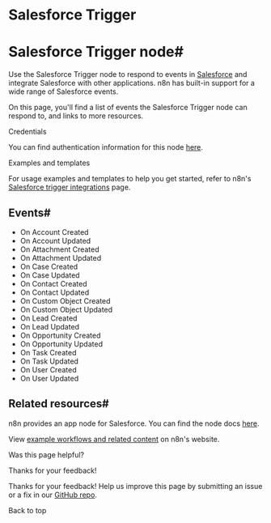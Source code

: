 # Salesforce Trigger

[ ](https://github.com/n8n-io/n8n-docs/edit/main/docs/integrations/builtin/trigger-nodes/n8n-nodes-base.salesforcetrigger.md "Edit this page")

# Salesforce Trigger node#

Use the Salesforce Trigger node to respond to events in [Salesforce](https://login.salesforce.com/) and integrate Salesforce with other applications. n8n has built-in support for a wide range of Salesforce events.

On this page, you'll find a list of events the Salesforce Trigger node can respond to, and links to more resources.

Credentials

You can find authentication information for this node [here](../../credentials/salesforce/).

Examples and templates

For usage examples and templates to help you get started, refer to n8n's [Salesforce trigger integrations](https://n8n.io/integrations/salesforce-trigger/) page.

## Events#

  * On Account Created
  * On Account Updated
  * On Attachment Created
  * On Attachment Updated
  * On Case Created
  * On Case Updated
  * On Contact Created
  * On Contact Updated
  * On Custom Object Created
  * On Custom Object Updated
  * On Lead Created
  * On Lead Updated
  * On Opportunity Created
  * On Opportunity Updated
  * On Task Created
  * On Task Updated
  * On User Created
  * On User Updated



## Related resources#

n8n provides an app node for Salesforce. You can find the node docs [here](../../app-nodes/n8n-nodes-base.salesforce/).

View [example workflows and related content](https://n8n.io/integrations/salesforce-trigger/) on n8n's website.

Was this page helpful? 

Thanks for your feedback! 

Thanks for your feedback! Help us improve this page by submitting an issue or a fix in our [GitHub repo](https://github.com/n8n-io/n8n-docs). 

Back to top 
